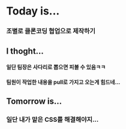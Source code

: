 # Today is...

### 조별로 클론코딩 협업으로 제작하기



## I thoght...

#### 일단 팀장은 사다리로 뽑으면 피볼 수 있음ㅋㅋ
#### 팀원이 작업한 내용을 pull로 가지고 오는게 힘드네...


## Tomorrow is...

### 일단 내가 맡은 CSS를 해결해야지...
